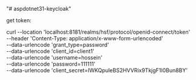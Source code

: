 "# aspdotnet31-keycloak" 

get token:

curl --location 'localhost:8181/realms/hsf/protocol/openid-connect/token' \
--header 'Content-Type: application/x-www-form-urlencoded' \
--data-urlencode 'grant_type=password' \
--data-urlencode 'client_id=client1' \
--data-urlencode 'username=hossein' \
--data-urlencode 'password=111111' \
--data-urlencode 'client_secret=IWKQpuleBS2HVVRix9TkjgF1I0Bun8BY'